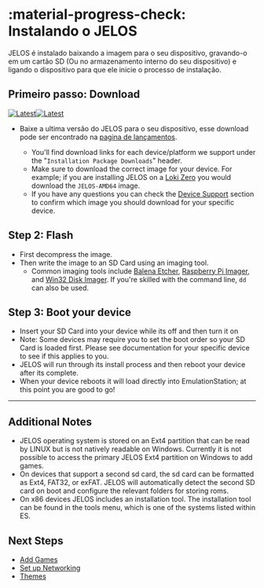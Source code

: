 # :material-progress-check: Instalando o JELOS

JELOS é instalado baixando a imagem para o seu dispositivo, gravando-o em um cartão SD (Ou no armazenamento interno do seu dispositivo) e ligando o dispositivo para que ele inicie o processo de instalação.

## Primeiro passo: Download

[![Latest](https://img.shields.io/github/release/JustEnoughLinuxOS/distribution.svg?labelColor=111111&color=5998FF&label=Latest&style=flat#only-light)](https://github.com/JustEnoughLinuxOS/distribution/releases/latest)[![Latest](https://img.shields.io/github/release/JustEnoughLinuxOS/distribution.svg?labelColor=dddddd&color=5998FF&label=Latest&style=flat#only-dark)](https://github.com/JustEnoughLinuxOS/distribution/releases/latest)

* Baixe a ultima versão do JELOS para o seu dispositivo, esse download pode ser encontrado na [pagina de lançamentos](https://github.com/JustEnoughLinuxOS/distribution/releases/latest).



    * You'll find download links for each device/platform we support under the "`Installation Package Downloads`" header.
    * Make sure to download the correct image for your device.  For example; if you are installing JELOS on a [Loki Zero](../devices/ayn/loki-zero.md) you would download the `JELOS-AMD64` image.
    * If you have any questions you can check the [Device Support](../devices/index.md) section to confirm which image you should download for your specific device.

## Step 2: Flash

* First decompress the image.
* Then write the image to an SD Card using an imaging tool.
    * Common imaging tools include [Balena Etcher](https://www.balena.io/etcher/), [Raspberry Pi Imager](https://www.raspberrypi.com/software/), and [Win32 Disk Imager](https://sourceforge.net/projects/win32diskimager/).  If you're skilled with the command line, `dd` can also be used.

## Step 3: Boot your device

* Insert your SD Card into your device while its off and then turn it on
* Note: Some devices may require you to set the boot order so your SD Card is loaded first.  Please see documentation for your specific device to see if this applies to you.
* JELOS will run through its install process and then reboot your device after its complete.
* When your device reboots it will load directly into EmulationStation; at this point you are good to go!

---

## Additional Notes

* JELOS operating system is stored on an Ext4 partition that can be read by LINUX but is not natively readable on Windows. Currently it is not possible to access the primary JELOS Ext4 partition on Windows to add games.
* On devices that support a second sd card, the sd card can be formatted as Ext4, FAT32, or exFAT. JELOS will automatically detect the second SD card on boot and configure the relevant folders for storing roms.
* On x86 devices JELOS includes an installation tool.  The installation tool can be found in the tools menu, which is one of the systems listed within ES.

## Next Steps

* [Add Games](/play/add-games)
* [Set up Networking](/configure/networking)
* [Themes](/configure/themes)
